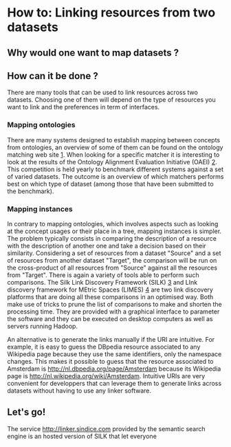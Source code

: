 # How to: Linking resources from two datasets

## Why would one want to map datasets ?

## How can it be done ?
There are many tools that can be used to link resources across two datasets. Choosing one of them will depend on the type of resources you want to link and the preferences in term of interfaces.

### Mapping ontologies
There are many systems designed to establish mapping between concepts from ontologies, an overview of some of them can be found on the ontology matching web site [1]. 
When looking for a specific matcher it is interesting to look at the results of the Ontology Alignment Evaluation Initiative (OAEI) [2].
This competition is held yearly to benchmark different systems against a set of varied datasets.
The outcome is an overview of which matchers performs best on which type of dataset (among those that have been submitted to the benchmark).

### Mapping instances
In contrary to mapping ontologies, which involves aspects such as looking at the concept usages or their place in a tree, mapping instances is simpler. 
The problem typically consists in comparing the description of a resource with the description of another one and take a decision based on their similarity.
Considering a set of resources from a dataset "Source" and a set of resources from another dataset "Target", the comparison will be run on the cross-product of all resources from "Source" against all the resources from "Target".
There is again a variety of tools able to perform such comparisons. The Silk Link Discovery Framework (SILK) [3] and LInk discovery framework for MEtric Spaces (LIMES) [4] are two link discovery platforms that are doing all these comparisons in an optimised way. Both make use of tricks to prune the list of comparisons to make and shorten the processing time. They are provided with a graphical interface to parameter the software and they can be executed on desktop computers as well as servers running Hadoop.

An alternative is to generate the links manually if the URI are intuitive. For example, it is easy to guess the DBpedia resource associated to any Wikipedia page because they use the same identifiers, only the namespace changes.
This makes it possible to guess that the resource associated to Amsterdam is <http://nl.dbpedia.org/page/Amsterdam> because its Wikipedia page is <http://nl.wikipedia.org/wiki/Amsterdam>. Intuitive URIs are very convenient for developpers that can leverage them to generate links across datasets without having to use any linker software.


## Let's go!

The service <http://linker.sindice.com> provided by the semantic search engine is an hosted version of SILK that let everyone 


[1]: http://www.ontologymatching.org/projects.html
[2]: http://oaei.ontologymatching.org/
[3]: http://www4.wiwiss.fu-berlin.de/bizer/silk/
[4]: http://aksw.org/Projects/LIMES.html

